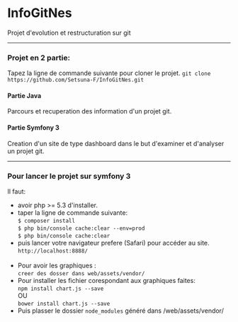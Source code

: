 # InfoGitNes
Projet d'evolution et restructuration sur git

----------------------

### Projet en 2 partie:
Tapez la ligne de commande suivante pour cloner le projet.
    `git clone https://github.com/Setsuna-F/InfoGitNes.git`

#### Partie Java
Parcours et recuperation des information d'un projet git.

#### Partie Symfony 3 
Creation d'un site de type dashboard dans le but d'examiner et d'analyser un projet git.

----------------------

### Pour lancer le projet sur symfony 3
Il faut:
- avoir php >= 5.3 d'installer.
- taper la ligne de commande suivante:<br />
    `$ composer install`<br />
    `$ php bin/console cache:clear --env=prod`<br />
    `$ php bin/console cache:clear`<br />
- puis lancer votre navigateur prefere (Safari) pour accéder au site.<br />
    `http://localhost:8888/`<br /><br />
- Pour avoir les graphiques :<br />
    `creer des dosser dans web/assets/vendor/`
- Pour installer les fichier corespondant aux graphiques faites:<br />
    `npm install chart.js --save`<br />
    OU <br />
    `bower install chart.js --save`
- Puis plasser le dossier `node_modules` généré dans /web/assets/vendor/<br />